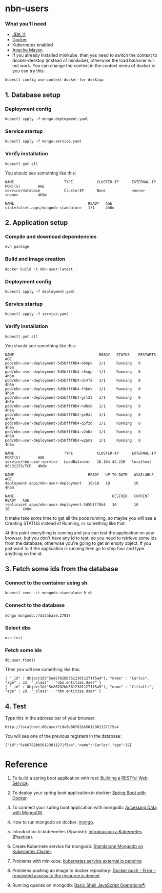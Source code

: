 # nbn-users

### What you'll need

* [JDK 11](https://www.oracle.com/java/technologies/javase-jdk11-downloads.html)
* [Docker](https://www.docker.com/products/docker-desktop)
* Kubernetes enabled
* [Apache Maven](https://maven.apache.org/download.cgi)
* If you already installed minikube, then you need to switch the context to docker-desktop (instead of minikube), otherwise the load balancer will not work. You can change the context in the context menu of docker or you can try this:
```
kubectl config use-context docker-for-desktop
```
	

## 1. Database setup

### Deployment config
```
kubectl apply -f mongo-deployment.yaml
```

### Service startup
```
kubectl apply -f mongo-service.yaml
```

### Verify installation
```
kubectl get all 
```
You should see something like this:
```
NAME                       TYPE           CLUSTER-IP      EXTERNAL-IP   PORT(S)        AGE
service/database           ClusterIP      None            <none>        <none>         4h5m

NAME                                  READY   AGE
statefulset.apps/mongodb-standalone   1/1     4h6m
```

## 2. Application setup

### Compile and download dependencies
```
mvn package
```

### Build and image creation
```
docker build -t nbn-user:latest .
```

### Deployment config
```
kubectl apply -f deployment.yaml
```

### Service startup
```
kubectl apply -f service.yaml
```

### Verify installation
```
kubectl get all 
```
You should see something like this:
```
NAME                                       READY   STATUS    RESTARTS   AGE
pod/nbn-user-deployment-5d5bfff8b4-bbmpk   1/1     Running   0          4h6m
pod/nbn-user-deployment-5d5bfff8b4-c8sqp   1/1     Running   0          4h6m
pod/nbn-user-deployment-5d5bfff8b4-ds4f8   1/1     Running   0          4h6m
pod/nbn-user-deployment-5d5bfff8b4-fhknk   1/1     Running   0          4h6m
pod/nbn-user-deployment-5d5bfff8b4-grl2l   1/1     Running   0          4h6m
pod/nbn-user-deployment-5d5bfff8b4-n9bx8   1/1     Running   0          4h6m
pod/nbn-user-deployment-5d5bfff8b4-px9sc   1/1     Running   0          4h6m
pod/nbn-user-deployment-5d5bfff8b4-q5fzd   1/1     Running   0          4h6m
pod/nbn-user-deployment-5d5bfff8b4-v2nbd   1/1     Running   0          4h6m
pod/nbn-user-deployment-5d5bfff8b4-w2pms   1/1     Running   0          4h6m

NAME                       TYPE           CLUSTER-IP      EXTERNAL-IP   PORT(S)        AGE
service/nbn-user-service   LoadBalancer   10.104.42.220   localhost     80:31253/TCP   4h6m

NAME                                  READY   UP-TO-DATE   AVAILABLE   AGE
deployment.apps/nbn-user-deployment   10/10   10           10          4h6m

NAME                                             DESIRED   CURRENT   READY   AGE
replicaset.apps/nbn-user-deployment-5d5bfff8b4   10        10        10      4h6m
```
It make take some time to get all the pods running, so maybe you will see a Creating STATUS instead of Running, or something like that. 

At this point everything is running and you can test the application on your browser, but you don't have any id to test, so you need to retrieve some ids from the database, otherwise you're going to get an empty object. If you just want to if the application is running then go to step four and type anything on the id.

## 3. Fetch some ids from the database

### Connect to the container using sh
```
kubectl exec -it mongodb-standalone-0 sh
```

### Connect to the database 
```
mongo mongodb://database:27017
```

### Select dbs
```
use test
```

### Fetch some ids
```
db.user.find()
```
Then you will see something like this:
```
{ "_id" : ObjectId("5e86782bb56123011271f5a4"), "name" : "Carlos", "age" : 32, "_class" : "nbn.entities.User" }
{ "_id" : ObjectId("5e86782bb56123011271f5a5"), "name" : "Citlalli", "age" : 29, "_class" : "nbn.entities.User" }
```

## 4. Test 
Type this in the address bar of your browser:
```
http://localhost:80/user?id=5e86782bb56123011271f5a4
```
You will see one of the previous registers in the database:
```
{"id":"5e86782bb56123011271f5a4","name":"Carlos","age":32}
```

# Reference 

1. To build a spring boot application with rest: [Building a RESTful Web Service](https://spring.io/guides/gs/rest-service/).

2. To deploy your spring boot application in docker: [Spring Boot with Docker](https://spring.io/guides/gs/spring-boot-docker/).

3. To connect your spring boot application with mongodb: [Accessing Data with MongoDB](https://spring.io/guides/gs/accessing-data-mongodb/).

4. How to run mongodb on docker: [mongo](https://hub.docker.com/_/mongo).

5. Introduction to kubernetes (Spanish): [Introduccion a Kubernetes (Practica)](https://www.youtube.com/watch?v=6jeCUFNv0XI&t=12s). 

6. Create Kubernete service for mongodb: [Standalone Mongodb on Kubernetes Cluster](https://medium.com/@dilipkumar/standalone-mongodb-on-kubernetes-cluster-19e7b5896b27).

7. Problems with minikube: [kubernetes service external ip pending](https://stackoverflow.com/questions/44110876/kubernetes-service-external-ip-pending)

8. Problems pushing an image to docker repository: [Docker push - Error - requested access to the resource is denied](https://forums.docker.com/t/docker-push-error-requested-access-to-the-resource-is-denied/64468/2). 

9. Running queries on mongodb: [Basic Shell JavaScript Operations¶](https://docs.mongodb.com/manual/reference/mongo-shell/).

